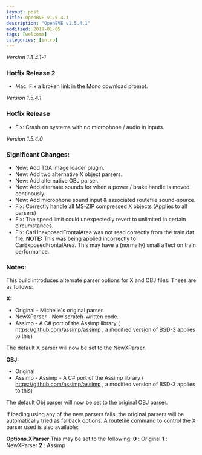 ```yaml
---
layout: post
title: OpenBVE v1.5.4.1
description: "OpenBVE v1.5.4.1"
modified: 2019-01-05
tags: [welcome]
categories: [intro]
---
```


*Version 1.5.4.1-1*
### Hotfix Release 2
* Mac: Fix a broken link in the Mono download prompt.

*Version 1.5.4.1*
### Hotfix Release
* Fix: Crash on systems with no microphone / audio in inputs.

*Version 1.5.4.0*

### Significant Changes:
* New: Add TGA image loader plugin.
* New: Add two alternative X object parsers.
* New: Add alternative OBJ parser.
* New: Add alternate sounds for when a power / brake handle is moved continously.
* New: Add microphone sound input & associated routefile sound-source.
* Fix: Correctly handle all MS-ZIP compressed X objects (Applies to all parsers)
* Fix: The speed limit could unexpectedly revert to unlimited in certain circumstances.
* Fix: CarUnexposedFrontalArea was not read correctly from the train.dat file. **NOTE:** This was being applied incorrectly to CarExposedFrontalArea. This may have a (normally) small affect on train performance.

### Notes:
This build introduces alternate parser options for X and OBJ files.
These are as follows:

**X:**
* Original - Michelle's original parser.
* NewXParser - New scratch-written code.
* Assimp - A C# port of the Assimp library ( https://github.com/assimp/assimp , a modified version of BSD-3 applies to this)

The default X parser will now be set to the NewXParser.

**OBJ:**
* Original
* Assimp - Assimp - A C# port of the Assimp library ( https://github.com/assimp/assimp , a modified version of BSD-3 applies to this)

The default Obj parser will now be set to the original OBJ parser.

If loading using any of the new parsers fails, the original parsers will be automatically tried as fallback options.
A routefile command to control the X parser used is also available:

**Options.XParser**
This may be set to the following: **0** : Original **1** : NewXParser **2** : Assimp
